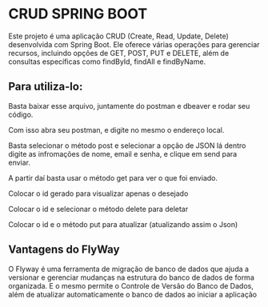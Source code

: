 
# CRUD SPRING BOOT

Este projeto é uma aplicação CRUD (Create, Read, Update, Delete) desenvolvida com Spring Boot. Ele oferece várias operações para gerenciar recursos, incluindo opções de GET, POST, PUT e DELETE, além de consultas específicas como findById, findAll e findByName.


## Para utiliza-lo:

Basta baixar esse arquivo, juntamente do postman e dbeaver e rodar seu código. 

Com isso abra seu postman, e digite no mesmo o endereço local.

Basta selecionar o método post e selecionar a opção de JSON lá dentro digite as
infromações de nome, email e senha, e clique em send para enviar.

A partir daí basta usar o método get para ver o que foi enviado.

Colocar o id gerado para visualizar apenas o desejado

Colocar o id e selecionar o método delete para deletar

Colocar o id e o método put para atualizar (atualizando assim o Json)



## Vantagens do FlyWay

O Flyway é uma ferramenta de migração de banco de dados que ajuda a versionar e gerenciar mudanças na estrutura do banco de dados de forma organizada. E o 
mesmo permite o Controle de Versão do Banco de Dados, além de atualizar automaticamente o banco de dados ao iniciar a aplicação
